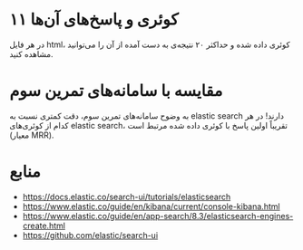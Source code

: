 # ۱۱ کوئری و پاسخ‌های آن‌ها

در هر فایل html، کوئری داده شده و حداکثر ۲۰ نتیجه‌ی به دست آمده از آن را می‌توانید مشاهده کنید.

#  مقایسه با سامانه‌های تمرین سوم
به وضوح سامانه‌های تمرین سوم، دقت کمتری نسبت به elastic search دارند! در هر کدام از کوئری‌های elastic search، تقریباً اولین پاسخ با کوئری داده شده مرتبط است (معیار MRR).

# منابع
- https://docs.elastic.co/search-ui/tutorials/elasticsearch
- https://www.elastic.co/guide/en/kibana/current/console-kibana.html
- https://www.elastic.co/guide/en/app-search/8.3/elasticsearch-engines-create.html
- https://github.com/elastic/search-ui